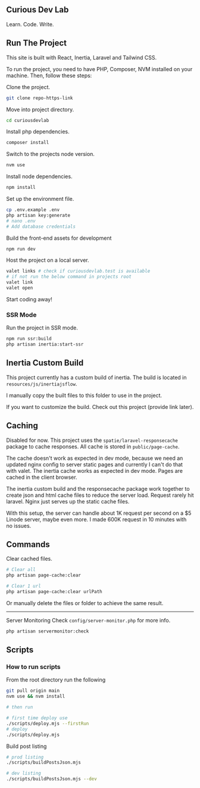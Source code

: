 ## Curious Dev Lab
Learn. Code. Write.

## Run The Project
This site is built with React, Inertia, Laravel and Tailwind CSS. 

To run the project, you need to have PHP, Composer, NVM installed on your machine. Then, follow these steps:

Clone the project. 

```bash
git clone repo-https-link
```

Move into project directory. 

```bash
cd curiousdevlab
```

Install php dependencies.

```bash
composer install
```

Switch to the projects node version. 

```bash
nvm use
```

Install node dependencies.

```bash
npm install
```

Set up the environment file.

```bash
cp .env.example .env
php artisan key:generate
# nano .env
# Add database credentials
```

Build the front-end assets for development

```bash
npm run dev
```

Host the project on a local server.

```bash
valet links # check if curiousdevlab.test is available
# if not run the below command in projects root
valet link 
valet open
```

Start coding away!

### SSR Mode

Run the project in SSR mode.

```bash
npm run ssr:build
php artisan inertia:start-ssr
```

## Inertia Custom Build
This project currently has a custom build of inertia. The build is located in `resources/js/inertiajsflow`.

I manually copy the built files to this folder to use in the project.

If you want to customize the build. Check out this project (provide link later).

## Caching
Disabled for now.
This project uses the `spatie/laravel-responsecache` package to cache responses. All cache is stored in `public/page-cache`.

The cache doesn't work as expected in dev mode, because we need an updated nginx config to server static pages and currently I can't do that with valet. The inertia cache works as expected in dev mode. Pages are cached in the client browser.

The inertia custom build and the responsecache package work together to create json and html cache files to reduce the server load.
Request rarely hit laravel. Nginx just serves up the static cache files. 

With this setup, the server can handle about 1K request per second on a $5 Linode server, maybe even more. I made 600K request in 10 minutes with no issues.

## Commands

Clear cached files.

```bash
# Clear all
php artisan page-cache:clear

# Clear 1 url
php artisan page-cache:clear urlPath

```
Or manually delete the files or folder to achieve the same result.

---

Server Monitoring
Check `config/server-monitor.php` for more info.

```bash
php artisan servermonitor:check
```

## Scripts

### How to run scripts
From the root directory run the following

```bash
git pull origin main
nvm use && nvm install

# then run

# first time deploy use
./scripts/deploy.mjs --firstRun
# deploy
./scripts/deploy.mjs
```

Build post listing
```bash
# prod listing
./scripts/buildPostsJson.mjs

# dev listing
./scripts/buildPostsJson.mjs --dev
```
